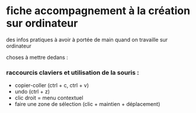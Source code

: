 # fiche accompagnement à la création sur ordinateur
des infos pratiques à avoir à portée de main quand on travaille sur ordinateur

choses à mettre dedans :
### raccourcis claviers et utilisation de la souris :
- copier-coller (ctrl + c, ctrl + v)
- undo (ctrl + z)
- clic droit = menu contextuel
- faire une zone de sélection (clic + maintien + déplacement)
